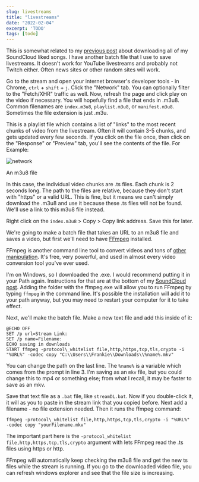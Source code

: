 ```yaml
---
slug: livestreams
title: "livestreams"
date: "2022-02-04"
excerpt: 'TODO'
tags: [todo]
---
```


<script>
  import Image from "$lib/components/base/image.svelte";
  import CodeBlock from "$lib/components/blog/code-block.svelte";
</script>

This is somewhat related to my [previous post](https://blog.ihtfy.com/post/soundcloud-likes/) about downloading all of my SoundCloud liked songs. I have another batch file that I use to save livestreams. It doesn't work for YouTube livestreams and probably not Twitch either. Often news sites or other random sites will work.

Go to the stream and open your internet browser's developer tools - in Chrome, `ctrl` + `shift` + `j`. Click the "Network" tab. You can optionally filter to the "Fetch/XHR" traffic as well. Now, refresh the page and click play on the video if necessary. You will hopefully find a file that ends in .m3u8. Common filenames are `index.m3u8`, `playlist.m3u8`, or `manifest.m3u8`. Sometimes the file extension is just .m3u.

This is a playlist file which contains a list of "links" to the most recent chunks of video from the livestream. Often it will contain 3-5 chunks, and gets updated every few seconds. If you click on the file once, then click on the "Response" or "Preview" tab, you'll see the contents of the file. For Example:

<Image
  path="posts/{slug}"
  filename="m3u8-snapshot"
  figcaption="network"
  alt="network"
/>

An m3u8 file

In this case, the individual video chunks are .ts files. Each chunk is 2 seconds long. The path to the files are relative, because they don't start with "https" or a valid URL. This is fine, but it means we can't simply download the .m3u8 and use it because these .ts files will not be found. We'll use a link to this m3u8 file instead.

Right click on the `index.m3u8` > Copy > Copy link address. Save this for later.

We're going to make a batch file that takes an URL to an m3u8 file and saves a video, but first we'll need to have [FFmpeg](https://ffmpeg.org/download.html) installed.

FFmpeg is another command line tool to convert videos and tons of [other manipulation](https://ffmpeg.org/about.html). It's free, very powerful, and used in almost every video conversion tool you've ever used.

I'm on Windows, so I downloaded the .exe. I would recommend putting it in your Path again. Instructions for that are at the bottom of my [SoundCloud post](https://blog.ihtfy.com/post/soundcloud-likes/). Adding the folder with the ffmpeg.exe will allow you to run FFmpeg by typing `ffmpeg` in the command line. It's possible the installation will add it to your path anyway, but you may need to restart your computer for it to take effect.

Next, we'll make the batch file. Make a new text file and add this inside of it:

<CodeBlock filename="streamDL.bat" lang="batch">

```batch
@ECHO OFF
SET /p url=Stream Link: 
SET /p name=Filename: 
ECHO saving in downloads
START ffmpeg -protocol\_whitelist file,http,https,tcp,tls,crypto -i "%URL%" -codec copy "C:\\Users\\Frankie\\Downloads\\%name%.mkv"
```
</CodeBlock>

You can change the path on the last line. The `%name%` is a variable which comes from the prompt in line 3. I'm saving as an `mkv` file, but you could change this to mp4 or something else; from what I recall, it may be faster to save as an mkv.

Save that text file as a `.bat` file, like `streamDL.bat`. Now if you double-click it, it will as you to paste in the stream link that you copied before. Next add a filename - no file extension needed. Then it runs the ffmpeg command:

<CodeBlock filename="streamDL.bat" lang="batch">

```batch
ffmpeg -protocol\_whitelist file,http,https,tcp,tls,crypto -i "%URL%" -codec copy "yourFilename.mkv"
```
</CodeBlock>

The important part here is the `-protocol_whitelist file,http,https,tcp,tls,crypto` argument with lets FFmpeg read the .ts files using https or http.

FFmpeg will automatically keep checking the m3u8 file and get the new ts files while the stream is running. If you go to the downloaded video file, you can refresh windows explorer and see that the file size is increasing.
